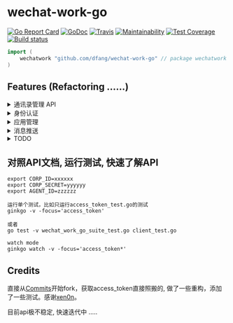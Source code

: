 # wechat-work-go

[![Go Report Card](https://goreportcard.com/badge/github.com/dfang/wechat-work-go)](https://goreportcard.com/report/github.com/dfang/wechat-work-go)
[![GoDoc](http://godoc.org/github.com/dfang/wechat-work-go?status.svg)](http://godoc.org/github.com/dfang/wechat-work-go)
[![Travis](https://travis-ci.com/dfang/wechat-work-go.svg?branch=refactor)](https://travis-ci.com/dfang/wechat-work-go)
[![Maintainability](https://api.codeclimate.com/v1/badges/a054e30c788eb3a693ac/maintainability)](https://codeclimate.com/github/dfang/wechat-work-go/maintainability)
[![Test Coverage](https://api.codeclimate.com/v1/badges/a054e30c788eb3a693ac/test_coverage)](https://codeclimate.com/github/dfang/wechat-work-go/test_coverage)
[![Build status](https://badge.buildkite.com/988dd09408df5bf2bb39403f4f3c10f50e05b84846ba6f6791.svg)](https://buildkite.com/curry/wechat-work-go)

```go
import (
    wechatwork "github.com/dfang/wechat-work-go" // package wechatwork
)
```

## Features (Refactoring ......)

<details>
<summary>通讯录管理 API</summary>

* [ ] [成员管理](https://work.weixin.qq.com/api/doc#90000/90135/90194)
    - [✓] 创建成员 (只能使用通讯录secret创建)
    - [✓] 读取成员 
    - [✓] 更新成员
    - [✓] 删除成员
    - [ ] 批量删除成员
    - [✓] 获取部门成员
    - [✓] 获取部门成员详情
    - [ ] userid与openid互换
    - [ ] 二次验证
    - [ ] 邀请成员

* [✓] [部门管理](https://work.weixin.qq.com/api/doc#90000/90135/90204)
    - [✓] 创建部门
    - [✓] 更新部门
    - [✓] 删除部门
    - [✓] 获取部门列表

* [ ] [标签管理](https://work.weixin.qq.com/api/doc#90000/90135/90209)

* [ ] [异步批量接口](https://work.weixin.qq.com/api/doc#90000/90135/90978)
    
</details>

<details>
<summary>身份认证</summary>

* [ ] [网页授权登录时获取访问用户身份](https://work.weixin.qq.com/api/doc#90000/90135/91023)
* [ ] [扫码授权登录时获取访问用户身份](https://work.weixin.qq.com/api/doc#90000/90135/91437)

</details>

<details>
<summary>应用管理</summary>

* [✓] 获取应用
* [✓] 设置应用
* [✓] 自定义菜单
    - [✓] 创建菜单
    - [✓] 获取菜单
    - [✓] 删除菜单

</details>

<details>
<summary>消息推送</summary>

* [✓] 发送应用消息
* [✓] 发送消息到群聊会话
    - [✓] 创建群聊会话
    - [✓] 修改群聊会话
    - [✓] 获取群聊会话
    - [✓] 应用推送消息

</details>


<details>
<summary>TODO</summary>

* [ ] 外部联系人管理
* [ ] OA 数据接口
* [ ] 企业支付
* [ ] 电子发票

</details>


## 对照API文档, 运行测试, 快速了解API

```
export CORP_ID=xxxxxx
export CORP_SECRET=yyyyyy
export AGENT_ID=zzzzzz

运行单个测试，比如只运行access_token_test.go的测试
ginkgo -v -focus='access_token'

或者
go test -v wechat_work_go_suite_test.go client_test.go

watch mode  
ginkgo watch -v -focus='access_token*'
```

## Credits

直接从[Commits](https://github.com/xen0n/go-workwx/tree/5dbb164de258486669bbd9637d19e07124444d60)开始fork，获取access_token直接照搬的, 做了一些重构，添加了一些测试。感谢[xen0n](https://github.com/xen0n)。

目前api极不稳定, 快速迭代中 .....
